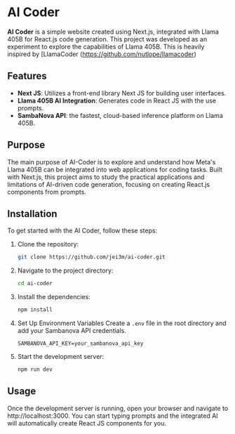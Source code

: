 # AI Coder

**AI Coder** is a simple website created using Next.js, integrated with Llama 405B for React.js code generation. This project was developed as an experiment to explore the capabilities of Llama 405B. This is heavily inspired by [LlamaCoder (https://github.com/nutlope/llamacoder)

## Features

- **Next JS**: Utilizes a front-end library Next JS for building user interfaces.
- **Llama 405B AI Integration**: Generates code in React JS with the use prompts.
- **SambaNova API**: the fastest, cloud-based inference platform on Llama 405B.

## Purpose

The main purpose of AI-Coder is to explore and understand how Meta's Llama 405B can be integrated into web applications for coding tasks. Built with Next.js, this project aims to study the practical applications and limitations of AI-driven code generation, focusing on creating React.js components from prompts.

## Installation

To get started with the AI Coder, follow these steps:

1. Clone the repository:
   ```bash
   git clone https://github.com/jei3m/ai-coder.git
2. Navigate to the project directory:
   ```bash
   cd ai-coder
3. Install the dependencies:
   ```bash
   npm install
4. Set Up Environment Variables
    Create a `.env` file in the root directory and add your Sambanova API credentials.
    ```env
    SAMBANOVA_API_KEY=your_sambanova_api_key
    ```

5. Start the development server:
   ```bash
   npm run dev

## Usage
Once the development server is running, open your browser and navigate to http://localhost:3000. You can start typing prompts and the integrated AI will automatically create React JS components for you.
